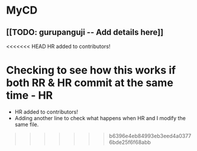 # MyCD
## [[TODO: gurupanguji -- Add details here]]

<<<<<<< HEAD
HR added to contributors!

Checking to see how this works if both RR & HR commit at the same time - HR
=======
* HR added to contributors!
* Adding another line to check what happens when HR and I modify the
  same file.

>>>>>>> b6396e4eb84993eb3eed4a03776bde25f6f68abb
